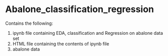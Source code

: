 # Abalone_classification_regression

Contains the following:
1. ipynb file containing EDA, classification and Regression on abalone data set
2. HTML file containing the contents of ipynb file
3. abalone data

   
